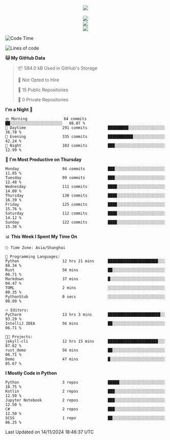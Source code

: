 <div align="center">
  <img src="https://readme-typing-svg.demolab.com?font=Zhi+Mang+Xing&size=40&pause=1000&color=000000&center=true&vCenter=true&lines=Baymax%E5%B0%8F%E6%8C%AF;Hello%20World"/><br/>
  <br/>
  <img src="https://skillicons.dev/icons?i=java,kotlin,python,c,cpp,html,css,javascript" /><br/>
  <img src="https://skillicons.dev/icons?i=spring,vue,pytorch,maven,gradle,mysql,sqlite,linux" /><br/>
  <img src="https://skillicons.dev/icons?i=idea,pycharm,webstorm,androidstudio,vscode,git,vim,md" /><br/>
</div>

<!--START_SECTION:waka-->
![Code Time](http://img.shields.io/badge/Code%20Time-402%20hrs%2021%20mins-blue)

![Lines of code](https://img.shields.io/badge/From%20Hello%20World%20I%27ve%20Written-5.3%20million%20lines%20of%20code-blue)

**🐱 My GitHub Data** 

> 📦 584.0 kB Used in GitHub's Storage 
 > 
> 🚫 Not Opted to Hire
 > 
> 📜 15 Public Repositories 
 > 
> 🔑 0 Private Repositories 
 > 
**I'm a Night 🦉** 

```text
🌞 Morning                64 commits          ██░░░░░░░░░░░░░░░░░░░░░░░   08.07 % 
🌆 Daytime                291 commits         █████████░░░░░░░░░░░░░░░░   36.70 % 
🌃 Evening                335 commits         ███████████░░░░░░░░░░░░░░   42.24 % 
🌙 Night                  103 commits         ███░░░░░░░░░░░░░░░░░░░░░░   12.99 % 
```
📅 **I'm Most Productive on Thursday** 

```text
Monday                   94 commits          ███░░░░░░░░░░░░░░░░░░░░░░   11.85 % 
Tuesday                  99 commits          ███░░░░░░░░░░░░░░░░░░░░░░   12.48 % 
Wednesday                111 commits         ████░░░░░░░░░░░░░░░░░░░░░   14.00 % 
Thursday                 130 commits         ████░░░░░░░░░░░░░░░░░░░░░   16.39 % 
Friday                   125 commits         ████░░░░░░░░░░░░░░░░░░░░░   15.76 % 
Saturday                 112 commits         ████░░░░░░░░░░░░░░░░░░░░░   14.12 % 
Sunday                   122 commits         ████░░░░░░░░░░░░░░░░░░░░░   15.38 % 
```


📊 **This Week I Spent My Time On** 

```text
🕑︎ Time Zone: Asia/Shanghai

💬 Programming Languages: 
Python                   12 hrs 21 mins      ██████████████████████░░░   88.34 % 
Rust                     56 mins             ██░░░░░░░░░░░░░░░░░░░░░░░   06.71 % 
Markdown                 37 mins             █░░░░░░░░░░░░░░░░░░░░░░░░   04.47 % 
TOML                     2 mins              ░░░░░░░░░░░░░░░░░░░░░░░░░   00.35 % 
PythonStub               0 secs              ░░░░░░░░░░░░░░░░░░░░░░░░░   00.09 % 

🔥 Editors: 
PyCharm                  13 hrs 3 mins       ███████████████████████░░   93.29 % 
IntelliJ IDEA            56 mins             ██░░░░░░░░░░░░░░░░░░░░░░░   06.71 % 

🐱‍💻 Projects: 
jekyll-cli               12 hrs 15 mins      ██████████████████████░░░   87.62 % 
rust_demo                56 mins             ██░░░░░░░░░░░░░░░░░░░░░░░   06.71 % 
Demo                     47 mins             █░░░░░░░░░░░░░░░░░░░░░░░░   05.67 % 
```

**I Mostly Code in Python** 

```text
Python                   3 repos             █████░░░░░░░░░░░░░░░░░░░░   18.75 % 
Kotlin                   2 repos             ███░░░░░░░░░░░░░░░░░░░░░░   12.50 % 
Jupyter Notebook         2 repos             ███░░░░░░░░░░░░░░░░░░░░░░   12.50 % 
C#                       2 repos             ███░░░░░░░░░░░░░░░░░░░░░░   12.50 % 
SCSS                     1 repo              ██░░░░░░░░░░░░░░░░░░░░░░░   06.25 % 
```




 Last Updated on 14/11/2024 18:46:37 UTC
<!--END_SECTION:waka-->





